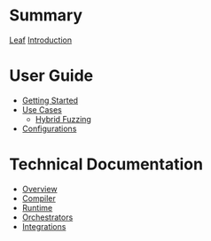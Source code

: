 # Summary

[Leaf](./leaf.md)
[Introduction](./intro.md)

# User Guide

- [Getting Started](./user_guide/getting_started.md)
- [Use Cases](./user_guide/use_cases/section.md)
    - [Hybrid Fuzzing](./user_guide/hybrid_fuzzing.md)
- [Configurations](./user_guide/configs.md)

# Technical Documentation
- [Overview](./technical/overview.md)
- [Compiler]()
- [Runtime]()
- [Orchestrators]()
- [Integrations]()